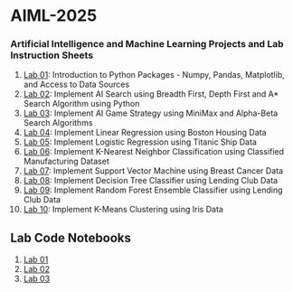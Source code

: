 # AIML-2025
### Artificial Intelligence and Machine Learning Projects and Lab Instruction Sheets
1. [Lab 01](https://github.com/kirankumareranki/AIML-2025/blob/main/AIML_A1.pdf): Introduction to Python Packages - Numpy, Pandas, Matplotlib, and Access to Data Sources
1. [Lab 02](https://github.com/kirankumareranki/AIML-2025/blob/main/AIML_A2.pdf): Implement AI Search using Breadth First, Depth First and A* Search Algorithm using Python
1. [Lab 03](https://github.com/kirankumareranki/AIML-2025/blob/main/AIML_A3.pdf): Implement AI Game Strategy using MiniMax and Alpha-Beta Search Algorithms
1. [Lab 04](https://github.com/kirankumareranki/AIML-2025/blob/main/AIML_A4.pdf): Implement Linear Regression using Boston Housing Data
1. [Lab 05](https://github.com/kirankumareranki/AIML-2025/blob/main/AIML_A5.pdf): Implement Logistic Regression using Titanic Ship Data
1. [Lab 06](https://github.com/kirankumareranki/AIML-2025/blob/main/AIML_A6.pdf): Implement K-Nearest Neighbor Classification using Classified Manufacturing Dataset
1. [Lab 07](https://github.com/kirankumareranki/AIML-2025/blob/main/AIML_A7.pdf): Implement Support Vector Machine using Breast Cancer Data
1. [Lab 08](https://github.com/kirankumareranki/AIML-2025/blob/main/AIML_A8.pdf): Implement Decision Tree Classifier using Lending Club Data
1. [Lab 09](https://github.com/kirankumareranki/AIML-2025/blob/main/AIML_A9.pdf): Implement Random Forest Ensemble Classifier using Lending Club Data
1. [Lab 10](https://github.com/kirankumareranki/AIML-2025/blob/main/AIML_A10.pdf): Implement K-Means Clustering using Iris Data

## Lab Code Notebooks
1. [Lab 01](https://github.com/Laluprasad1/AIML-2025/blob/main/Lab01_AIML.ipynb)
2. [Lab 02](https://github.com/Laluprasad1/AIML-2025/blob/main/Lab02_AIML.ipynb)
3. [Lab 03](https://github.com/Laluprasad1/AIML-2025/blob/main/Lab03_AIML.ipynb)
